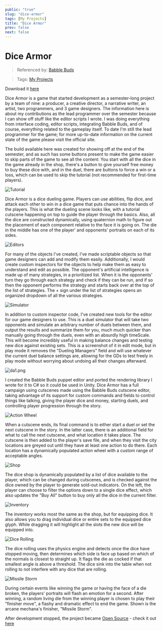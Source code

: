 ```yaml
---
public: "true"
slug: "dice-armor"
tags: [My Projects]
title: "Dice Armor"
prev: false
next: false
---
```

# Dice Armor

> Referenced by: [Babble Buds](/garden/babble-buds/index.md)

> Tags: [My Projects](/garden/my-projects/index.md)

Download it [here](https://drive.google.com/open?id=18rwqEIdMChdGtB-9LdI4wiqeM5C5ViOL)

Dice Armor is a game that started development as a semester-long project by a team of nine: a producer, a creative director, a narrative writer, an artist, two programmers, and 3 game designers. The information here is about my contributions as the lead programmer over the semester because I can show off stuff like the editor scripts I wrote. I was doing everything from interface coding, editor scripts, integrating Babble Buds, and of course, everything related to the gameplay itself. To date I'm still the lead programmer for the game; for more up-to-date information on the current state of the game please visit the official site.

The build available here was created for showing off at the end of the semester, and as such has some buttons present to make the game easier to skip parts of the game to see all the content: You start with all the dice in the game already in the shop, there's a button to give yourself free money to buy these dice with, and in the duel, there are buttons to force a win or a loss, which can be used to skip the tutorial (not recommended for first-time players).

![Tutorial](/garden/da2_1717378483173_0.png)

Dice Armor is a dice dueling game. Players can use abilities, flip dice, and attack each other to win in a dice game that puts chance into the hands of the players. This is what the dueling scene looks like, with a tutorial cutscene happening on top to guide the player through the basics. Also, all the dice are constructed dynamically, using quaternion math to figure out the placement of each component relative to the face it is going on. The die in the middle has one of the player' and opponents' portraits on each of its sides.

![Editors](/garden/editors_1717378509527_0.png)

For many of the objects I've created, I've made scriptable objects so that game designers can add and modify them easily. Additionally, I would create custom inspectors for the objects to help make them as easy to understand and edit as possible. The opponent's artificial intelligence is made up of many strategies, in a prioritized list. When it is the opponents' turn they go through each strategy and check if they can be run, and if so then the opponent performs the strategy and starts back over at the top of the list of strategies. The + sign under the list of strategies opens an organized dropdown of all the various strategies.

![Simulator](/garden/simulator_1717378525890_0.jpg)

In addition to custom inspector code, I've created new tools for the editor for our game designers to use. This is a duel simulator that will take two opponents and simulate an arbitrary number of duels between them, and output the results and summarize them for you, much much quicker than manually going through the duels, even with an absurdly high timeScale. This will become incredibly useful in making balance changes and testing new dice against existing sets. This is a screenshot of it in edit mode, but in play mode it removes the "Dueling Managers" field and will use whatever the current duel balance settings are, allowing for the GDs to test freely in play mode without worrying about undoing all their changes afterward.

![da1.png](/garden/da1_1717378469912_0.png)

I created the Babble Buds puppet editor and ported the rendering library I wrote for it to C# so it could be used in Unity. Dice Armor has a full campaign using cutscenes made using the Babble Buds cutscene editor, taking advantage of its support for custom commands and fields to control things like talking, giving the player dice and money, starting duels, and controlling player progression through the story.

![Action Wheel](/garden/da6_1717379962786_0.png)

When a cutscene ends, its final command is to either start a duel or set the next cutscene in the story. In the latter case, there is an additional field for what to call the next cutscene, and what location it takes place. The cutscene is then added to the player's save file, and when they visit the city locations are greyed out until they have at least one action to do there. Each location has a dynamically populated action wheel with a custom range of acceptable angles.

![Shop](/garden/da7_1717379991458_0.png)

The dice shop is dynamically populated by a list of dice available to the player, which can be changed during cutscenes, and is checked against the dice owned by the player to generate sold-out indicators. On the left, the player can choose to filter the options down to a single dice effect, which also updates the "Buy All" button to buy only all the dice in the current filter.

![Inventory](/garden/da8_1717380011914_0.png)

The inventory works most the same as the shop, but for equipping dice. It also allows you to drag individual dice or entire sets to the equipped dice glyph. While dragging it will highlight all the slots the new dice will be equipped into.

![Dice Rolling](/garden/da3_1717380046653_0.png)

The dice rolling uses the physics engine and detects once the dice have stopped moving, then determines which side is face up based on which of the normals is closest to straight up. It flags the die as cocked if that smallest angle is above a threshold. The dice sink into the table when not rolling to not interfere with any dice that are rolling.

![Missile Storm](/garden/da9_1717380177060_0.png)

During certain events like winning the game or having the face of a die broken, the players' portraits will flash an emotion for a second. After winning, a random living die from the winning player is chosen to play their "finisher move", a flashy and dramatic effect to end the game. Shown is the arcane mechana's finisher, "Missile Storm".

After development stopped, the project became [Open Source](/garden/open-source/index.md) - check it out [here](https://github.com/sreynoldsdesign/dice_armor/tree/master/Assets/Scripts/babble.cs)